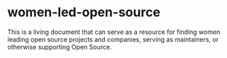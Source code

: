 # women-led-open-source
This is a living document that can serve as a resource for finding women leading open source projects and companies, serving as maintainers, or otherwise supporting Open Source.
